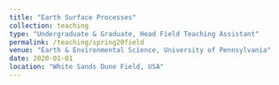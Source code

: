 ```yaml
---
title: "Earth Surface Processes"
collection: teaching
type: "Undergraduate & Graduate, Head Field Teaching Assistant"
permalink: /teaching/spring20field
venue: "Earth & Environmental Science, University of Pennsylvania"
date: 2020-01-01
location: "White Sands Dune Field, USA"
---
```

